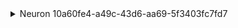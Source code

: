 <details><summary>Neuron 10a60fe4-a49c-43d6-aa69-5f3403fc7fd7</summary>
- 2025-07-14T10:25:08.697604: I am born as Neuron 10a60fe4-a49c-43d6-aa69-5f3403fc7fd7 with baseline threshold 1.0, refractory offset 0.5, decay factor 0.9, and weights [1.0].
- 2025-07-14T10:25:08.697618: I've received an input event with value 0.6 from cross_input_0.
- 2025-07-14T10:25:08.697622: My membrane potential has decayed from 0.0 to 0.6 after receiving input.
- 2025-07-14T10:25:08.697624: My threshold is currently 1.0.
- 2025-07-14T10:25:08.697628: I did not fire because my membrane potential (0.6) did not meet my threshold (1.0).
- 2025-07-14T10:25:08.697634: Here is my recent firing history: No recent firings.
- 2025-07-14T10:25:08.697639: I've received an input event with value 0.5 from cross_input_1.
- 2025-07-14T10:25:08.697642: My membrane potential has decayed from 0.6 to 1.04 after receiving input.
- 2025-07-14T10:25:08.697644: My threshold is currently 1.0.
- 2025-07-14T10:25:08.697647: I decided to fire because my membrane potential (1.04) exceeded my threshold (1.0).
- 2025-07-14T10:25:08.697652: Entering refractory period; raising threshold to 1.5 after firing.
- 2025-07-14T10:25:08.697655: Resetting membrane potential from 1.04 to baseline (0.0) after firing.
- 2025-07-14T10:25:08.697659: Here is my recent firing history: ['2025-07-14T10:25:08.697649']
- 2025-07-14T10:25:08.697663: I've received an input event with value 1.1 from cross_input_2.
- 2025-07-14T10:25:08.697665: My membrane potential has decayed from 0.0 to 1.1 after receiving input.
- 2025-07-14T10:25:08.697667: My threshold is currently 1.5.
- 2025-07-14T10:25:08.697670: I did not fire because my membrane potential (1.1) did not meet my threshold (1.5).
- 2025-07-14T10:25:08.697675: Here is my recent firing history: ['2025-07-14T10:25:08.697649']
- 2025-07-14T10:25:08.697679: I've received an input event with value 0.4 from cross_input_3.
- 2025-07-14T10:25:08.697682: My membrane potential has decayed from 1.1 to 1.3900000000000001 after receiving input.
- 2025-07-14T10:25:08.697684: My threshold is currently 1.5.
- 2025-07-14T10:25:08.697688: I did not fire because my membrane potential (1.3900000000000001) did not meet my threshold (1.5).
- 2025-07-14T10:25:08.697692: Here is my recent firing history: ['2025-07-14T10:25:08.697649']
- 2025-07-14T10:25:08.697695: My refractory period has ended, returning threshold from 1.5 to baseline 1.0.
- 2025-07-14T10:25:08.697699: I've received an input event with value 0.7 from cross_input_4.
- 2025-07-14T10:25:08.697702: My membrane potential has decayed from 1.3900000000000001 to 1.951 after receiving input.
- 2025-07-14T10:25:08.697704: My threshold is currently 1.0.
- 2025-07-14T10:25:08.697707: I decided to fire because my membrane potential (1.951) exceeded my threshold (1.0).
- 2025-07-14T10:25:08.697711: Entering refractory period; raising threshold to 1.5 after firing.
- 2025-07-14T10:25:08.697713: Resetting membrane potential from 1.951 to baseline (0.0) after firing.
- 2025-07-14T10:25:08.697717: Here is my recent firing history: ['2025-07-14T10:25:08.697649', '2025-07-14T10:25:08.697708']
</details>